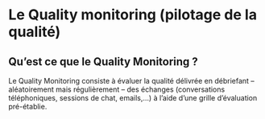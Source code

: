 # **Le Quality monitoring (pilotage de la qualité)**

## **Qu’est ce que le Quality Monitoring ?**
Le Quality Monitoring consiste à évaluer la qualité délivrée en débriefant – aléatoirement mais régulièrement – des échanges (conversations téléphoniques, sessions de chat, emails,…) à l’aide d’une grille d’évaluation pré-établie.  


